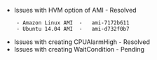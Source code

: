 - Issues with HVM option of AMI		-	Resolved
```
	- Amazon Linux AMI	-	ami-7172b611
	- Ubuntu 14.04 AMI	-	ami-d732f0b7
```
- Issues with creating CPUAlarmHigh	-	Resolved
- Issues with creating WaitCondition	-	Pending

